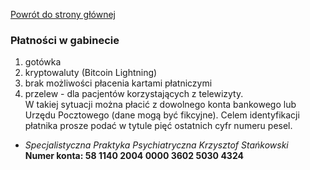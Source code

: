<a href="https://gabinetpsychiatra.pl"> Powrót do strony głównej </a>

### Płatności w gabinecie

1. gotówka
2. kryptowaluty (Bitcoin Lightning)
3. brak możliwości płacenia kartami płatniczymi
4. przelew - dla pacjentów korzystających z telewizyty.<br> 
   W takiej sytuacji można płacić z dowolnego konta bankowego lub Urzędu Pocztowego (dane mogą być fikcyjne). Celem identyfikacji płatnika prosze podać w tytule pięć ostatnich cyfr numeru pesel.<br>
- _Specjalistyczna Praktyka Psychiatryczna Krzysztof Stańkowski_ <br>
**Numer konta: 58 1140 2004 0000 3602 5030 4324**<br>

